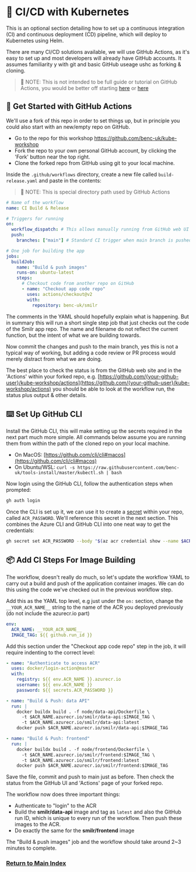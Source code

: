 # 👷 CI/CD with Kubernetes

This is an optional section detailing how to set up a continuous integration (CI) and continuous deployment (CD) pipeline, which will deploy to Kubernetes using Helm.

There are many CI/CD solutions available, we will use GitHub Actions, as it's easy to set up and most developers will already have GitHub accounts. It assumes familiarity y with git and basic GitHub useage ushc as forking & cloning.

> 📝 NOTE: This is not intended to be full guide or tutorial on GitHub Actions, you would be better off starting [here](https://docs.github.com/en/actions/learn-github-actions) or [here](https://docs.microsoft.com/en-us/learn/paths/automate-workflow-github-actions/?source=learn)

## 🔰 Get Started with GitHub Actions

We'll use a fork of this repo in order to set things up, but in principle you could also start with an new/empty repo on GitHub.

- Go to the repo for this workshop <https://github.com/benc-uk/kube-workshop>
- Fork the repo to your own personal GitHub account, by clicking the 'Fork' button near the top right.
- Clone the forked repo from GitHub using git to your local machine.

Inside the `.github/workflows` directory, create a new file called `build-release.yaml` and paste in the contents:

> 📝 NOTE: This is special directory path used by GitHub Actions

```yaml
# Name of the workflow
name: CI Build & Release

# Triggers for running
on:
  workflow_dispatch: # This allows manually running from GitHub web UI
  push:
    branches: ["main"] # Standard CI trigger when main branch is pushed

# One job for building the app
jobs:
  buildJob:
    name: "Build & push images"
    runs-on: ubuntu-latest
    steps:
      # Checkout code from another repo on GitHub
      - name: "Checkout app code repo"
        uses: actions/checkout@v2
        with:
          repository: benc-uk/smilr
```

The comments in the YAML should hopefully explain what is happening. But in summary this will run a short single step job that just checks out the code of the Smilr app repo. The name and filename do not reflect the current function, but the intent of what we are building towards.

Now commit the changes and push to the main branch, yes this is not a typical way of working, but adding a code review or PR process would merely distract from what we are doing.

The best place to check the status is from the GitHub web site and in the 'Actions' within your forked repo, e.g. [https://github.com/{your-github-user}/kube-workshop/actions](https://github.com/{your-github-user}/kube-workshop/actions) you should be able to look at the workflow run, the status plus output & other details.

## ⌨️ Set Up GitHub CLI

Install the GitHub CLI, this will make setting up the secrets required in the next part much more simple. All commands below assume you are running them from within the path of the cloned repo on your local machine.

- On MacOS: [https://github.com/cli/cli#macos](https://github.com/cli/cli#macos)
- On Ubuntu/WSL: `curl -s https://raw.githubusercontent.com/benc-uk/tools-install/master/kubectl.sh | bash`

Now login using the GitHub CLI, follow the authentication steps when prompted:

```bash
gh auth login
```

Once the CLI is set up it, we can use it to create a [secret](https://docs.github.com/en/actions/security-guides/encrypted-secrets) within your repo, called `ACR_PASSWORD`. We'll reference this secret in the next section. This combines the Azure CLI and GitHub CLI into one neat way to get the credentials:

```bash
gh secret set ACR_PASSWORD --body "$(az acr credential show --name $ACR_NAME --query "passwords[0].value" -o tsv)"
```

## 📦 Add CI Steps For Image Building

The workflow, doesn't really do much, so let's update the workflow YAML to carry out a build and push of the application container images. We can do this using the code we've checked out in the previous workflow step.

Add this as the YAML top level, e.g just under the `on:` section, change the `__YOUR_ACR_NAME__` string to the name of the ACR you deployed previously (do not include the azurecr.io part)

```yaml
env:
  ACR_NAME: __YOUR_ACR_NAME__
  IMAGE_TAG: ${{ github.run_id }}
```

Add this section under the "Checkout app code repo" step in the job, it will require indenting to the correct level:

```yaml
- name: "Authenticate to access ACR"
  uses: docker/login-action@master
  with:
    registry: ${{ env.ACR_NAME }}.azurecr.io
    username: ${{ env.ACR_NAME }}
    password: ${{ secrets.ACR_PASSWORD }}

- name: "Build & Push: data API"
  run: |
    docker buildx build . -f node/data-api/Dockerfile \
      -t $ACR_NAME.azurecr.io/smilr/data-api:$IMAGE_TAG \
      -t $ACR_NAME.azurecr.io/smilr/data-api:latest
    docker push $ACR_NAME.azurecr.io/smilr/data-api:$IMAGE_TAG

- name: "Build & Push: frontend"
  run: |
    docker buildx build . -f node/frontend/Dockerfile \
      -t $ACR_NAME.azurecr.io/smilr/frontend:$IMAGE_TAG \
      -t $ACR_NAME.azurecr.io/smilr/frontend:latest
    docker push $ACR_NAME.azurecr.io/smilr/frontend:$IMAGE_TAG
```

Save the file, commit and push to main just as before. Then check the status from the GitHub UI and 'Actions' page of your forked repo.

The workflow now does three important things:

- Authenticate to "login" to the ACR
- Build the **smilr/data-api** image and tag as `latest` and also the GitHub run ID, which is unique to every run of the workflow. Then push these images to the ACR.
- Do exactly the same for the **smilr/frontend** image

The "Build & push images" job and the workflow should take around 2~3 minutes to complete.

### [Return to Main Index](../../readme.md)

